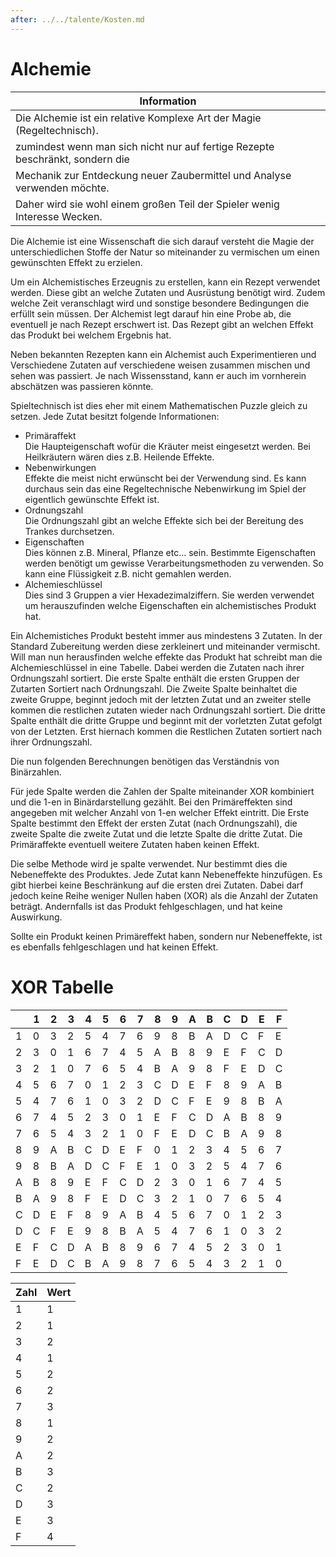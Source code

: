 ```yaml
---
after: ../../talente/Kosten.md
---
```

# Alchemie

| Information
|-------------------------------------------------------------------------------
| Die Alchemie ist ein relative Komplexe Art der Magie (Regeltechnisch).
| zumindest wenn man sich nicht nur auf fertige Rezepte beschränkt, sondern die
| Mechanik zur Entdeckung neuer Zaubermittel und Analyse verwenden möchte.
| Daher wird sie wohl einem großen Teil der Spieler wenig Interesse Wecken.


Die Alchemie ist eine Wissenschaft die sich darauf versteht die Magie der
unterschiedlichen Stoffe der Natur so miteinander zu vermischen um einen
gewünschten Effekt zu erzielen.

Um ein Alchemistisches Erzeugnis zu erstellen, kann ein Rezept verwendet werden.
Diese gibt an welche Zutaten und Ausrüstung benötigt wird. Zudem welche Zeit
veranschlagt wird und sonstige besondere Bedingungen die erfüllt sein müssen.
Der Alchemist legt darauf hin eine Probe ab, die eventuell je nach Rezept
erschwert ist. Das Rezept gibt an welchen Effekt das Produkt bei welchem
Ergebnis hat.

Neben bekannten Rezepten kann ein Alchemist auch Experimentieren und
Verschiedene Zutaten auf verschiedene weisen zusammen mischen und sehen was
passiert. Je nach Wissensstand, kann er auch im vornherein abschätzen was
passieren könnte.

Spieltechnisch ist dies eher mit einem Mathematischen Puzzle gleich zu setzen. Jede Zutat besitzt folgende Informationen:

* Primäraffekt  
  Die Haupteigenschaft wofür die Kräuter meist eingesetzt werden.
  Bei Heilkräutern wären dies z.B. Heilende Effekte.
* Nebenwirkungen  
  Effekte die meist nicht erwünscht bei der Verwendung sind. Es kann durchaus
  sein das eine Regeltechnische Nebenwirkung im Spiel der eigentlich gewünschte
  Effekt ist.
* Ordnungszahl  
  Die Ordnungszahl gibt an welche Effekte sich bei der Bereitung des Trankes
  durchsetzen.
* Eigenschaften  
  Dies können z.B. Mineral, Pflanze etc... sein. Bestimmte Eigenschaften werden
  benötigt um gewisse Verarbeitungsmethoden zu verwenden. So kann eine
  Flüssigkeit z.B. nicht gemahlen werden.
* Alchemieschlüssel  
  Dies sind 3 Gruppen a vier Hexadezimalziffern. Sie werden verwendet um
  herauszufinden welche Eigenschaften ein alchemistisches Produkt hat.

Ein Alchemistiches Produkt besteht immer aus mindestens 3 Zutaten. In der
Standard Zubereitung werden diese zerkleinert und miteinander vermischt. Will
man nun herausfinden welche effekte das Produkt hat schreibt man die
Alchemieschlüssel in eine Tabelle. Dabei werden die Zutaten nach ihrer
Ordnungszahl sortiert. Die erste Spalte enthält die ersten Gruppen der Zutarten
Sortiert nach Ordnungszahl. Die Zweite Spalte beinhaltet die zweite Gruppe,
beginnt jedoch mit der letzten Zutat und an zweiter stelle kommen die restlichen
zutaten wieder nach Ordnungszahl sortiert. Die dritte Spalte enthält die dritte
Gruppe und beginnt mit der vorletzten Zutat gefolgt von der Letzten. Erst
hiernach kommen die Restlichen Zutaten sortiert nach ihrer Ordnungszahl.

Die nun folgenden Berechnungen benötigen das Verständnis von Binärzahlen.

Für jede Spalte werden die Zahlen der Spalte miteinander XOR kombiniert und die
1-en in Binärdarstellung gezählt. Bei den Primäreffekten sind angegeben mit
welcher Anzahl von 1-en welcher Effekt eintritt. Die Erste Spalte bestimmt den
Effekt der ersten Zutat (nach Ordnungszahl), die zweite Spalte die zweite Zutat
und die letzte Spalte die dritte Zutat. Die Primäraffekte eventuell weitere
Zutaten haben keinen Effekt.

Die selbe Methode wird je spalte verwendet. Nur bestimmt dies die Nebeneffekte
des Produktes. Jede Zutat kann Nebeneffekte hinzufügen. Es gibt hierbei keine
Beschränkung auf die ersten drei Zutaten. Dabei darf jedoch keine Reihe weniger
Nullen haben (XOR) als die Anzahl der Zutaten beträgt. Andernfalls ist das
Produkt fehlgeschlagen, und hat keine Auswirkung.

Sollte ein Produkt keinen Primäreffekt haben, sondern nur Nebeneffekte, ist es
ebenfalls fehlgeschlagen und hat keinen Effekt.


# XOR Tabelle

|   | 1 | 2 | 3 | 4 | 5 | 6 | 7 | 8 | 9 | A | B | C | D | E | F |
|---|---|---|---|---|---|---|---|---|---|---|---|---|---|---|---|
| 1 | 0 | 3 | 2 | 5 | 4 | 7 | 6 | 9 | 8 | B | A | D | C | F | E |
| 2 | 3 | 0 | 1 | 6 | 7 | 4 | 5 | A | B | 8 | 9 | E | F | C | D |
| 3 | 2 | 1 | 0 | 7 | 6 | 5 | 4 | B | A | 9 | 8 | F | E | D | C |
| 4 | 5 | 6 | 7 | 0 | 1 | 2 | 3 | C | D | E | F | 8 | 9 | A | B |
| 5 | 4 | 7 | 6 | 1 | 0 | 3 | 2 | D | C | F | E | 9 | 8 | B | A |
| 6 | 7 | 4 | 5 | 2 | 3 | 0 | 1 | E | F | C | D | A | B | 8 | 9 |
| 7 | 6 | 5 | 4 | 3 | 2 | 1 | 0 | F | E | D | C | B | A | 9 | 8 |
| 8 | 9 | A | B | C | D | E | F | 0 | 1 | 2 | 3 | 4 | 5 | 6 | 7 |
| 9 | 8 | B | A | D | C | F | E | 1 | 0 | 3 | 2 | 5 | 4 | 7 | 6 |
| A | B | 8 | 9 | E | F | C | D | 2 | 3 | 0 | 1 | 6 | 7 | 4 | 5 |
| B | A | 9 | 8 | F | E | D | C | 3 | 2 | 1 | 0 | 7 | 6 | 5 | 4 |
| C | D | E | F | 8 | 9 | A | B | 4 | 5 | 6 | 7 | 0 | 1 | 2 | 3 |
| D | C | F | E | 9 | 8 | B | A | 5 | 4 | 7 | 6 | 1 | 0 | 3 | 2 |
| E | F | C | D | A | B | 8 | 9 | 6 | 7 | 4 | 5 | 2 | 3 | 0 | 1 |
| F | E | D | C | B | A | 9 | 8 | 7 | 6 | 5 | 4 | 3 | 2 | 1 | 0 |


| Zahl | Wert |
|------|------|
| 1    | 1    |
| 2    | 1    |
| 3    | 2    |
| 4    | 1    |
| 5    | 2    |
| 6    | 2    |
| 7    | 3    |
| 8    | 1    |
| 9    | 2    |
| A    | 2    |
| B    | 3    |
| C    | 2    |
| D    | 3    |
| E    | 3    |
| F    | 4    |































